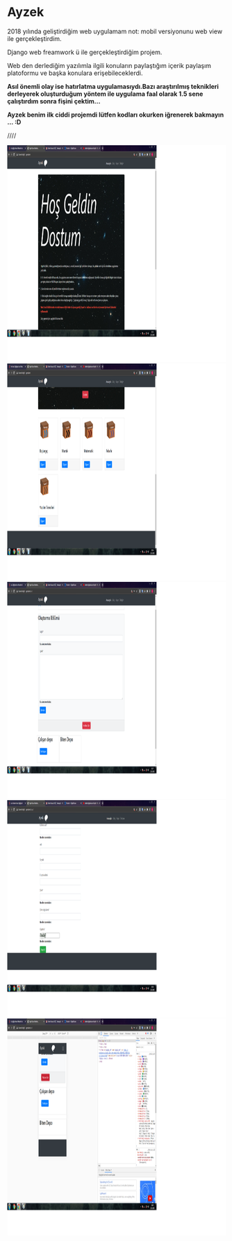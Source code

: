 # Ayzek
2018 yılında geliştirdiğim web uygulamam not: mobil versiyonunu web view ile gerçekleştirdim.


Django web freamwork ü ile gerçekleştirdiğim projem.

Web den derlediğim yazılımla ilgili konuların paylaştığım içerik paylaşım platoformu ve başka konulara erişebileceklerdi.

**Asıl önemli olay ise hatırlatma uygulamasıydı.Bazı araştırılmış teknikleri derleyerek oluşturduğum yöntem ile  uygulama faal olarak 1.5 sene çalıştırdım sonra fişini çektim...**

**Ayzek benim ilk ciddi projemdi lütfen kodları okurken iğrenerek bakmayın ... :D**







////

<img width="900" height="500" src="https://github.com/Karaca12/Ayzek/blob/main/images/ayzek1r.png">
<img width="900" height="500" src="https://github.com/Karaca12/Ayzek/blob/main/images/ayzek2r.png">
<img width="900" height="500" src="https://github.com/Karaca12/Ayzek/blob/main/images/ayzek4.png">
<img width="900" height="500" src="https://github.com/Karaca12/Ayzek/blob/main/images/ayzek5r.png">
<img width="900" height="500" src="https://github.com/Karaca12/Ayzek/blob/main/images/ayzek12r.png">
